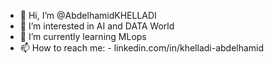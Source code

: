 - 👋 Hi, I’m @AbdelhamidKHELLADI
- 👀 I’m interested in AI and DATA World
- 🌱 I’m currently learning MLops
- 📫 How to reach me: - linkedin.com/in/khelladi-abdelhamid
                       
  

<!---
AbdelhamidKHELLADI/AbdelhamidKHELLADI is a ✨ special ✨ repository because its `README.md` (this file) appears on your GitHub profile.
You can click the Preview link to take a look at your changes.
--->
